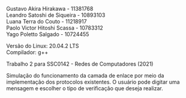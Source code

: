 Gustavo Akira Hirakawa - 11381768<br>
Leandro Satoshi de Siqueira - 10893103<br>
Luana Terra do Couto - 11218917<br>
Paolo Victor Hitoshi Scassa - 10783312<br>
Yago Poletto Salgado - 10724455<br>


Versão do Linux: 20.04.2 LTS<br>
Compilador: g++<br>

Trabalho 2 para SSC0142 - Redes de Computadores (2021)<br>

Simulação do funcionamento da camada de enlace por meio da implementação dos protocolos existentes. O usuário pode digitar uma mensagem e escolher o tipo de verificação que deseja realizar.
